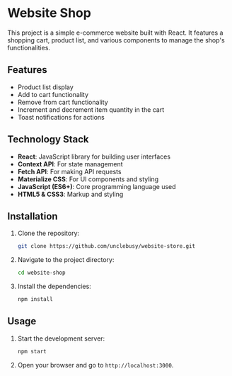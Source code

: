 # Website Shop

This project is a simple e-commerce website built with React. It features a shopping cart, product list, and various components to manage the shop's functionalities.

## Features

- Product list display
- Add to cart functionality
- Remove from cart functionality
- Increment and decrement item quantity in the cart
- Toast notifications for actions

## Technology Stack

- **React**: JavaScript library for building user interfaces
- **Context API**: For state management
- **Fetch API**: For making API requests
- **Materialize CSS**: For UI components and styling
- **JavaScript (ES6+)**: Core programming language used
- **HTML5 & CSS3**: Markup and styling

## Installation

1. Clone the repository:
    ```bash
    git clone https://github.com/unclebusy/website-store.git
    ```
2. Navigate to the project directory:
    ```bash
    cd website-shop
    ```
3. Install the dependencies:
    ```bash
    npm install
    ```

## Usage

1. Start the development server:
    ```bash
    npm start
    ```
2. Open your browser and go to `http://localhost:3000`.


